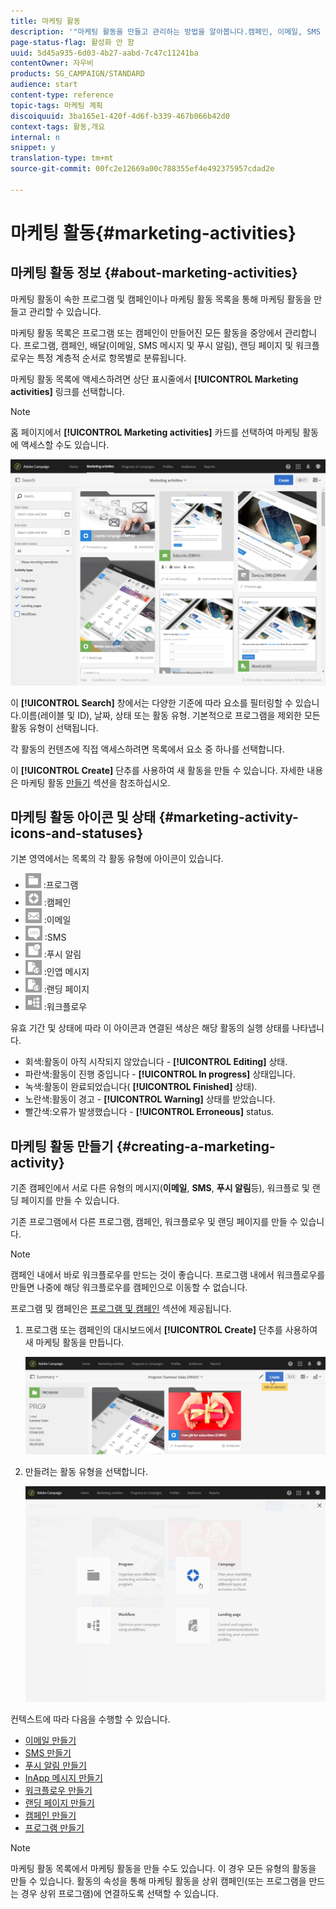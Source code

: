 ```yaml
---
title: 마케팅 활동
description: '"마케팅 활동을 만들고 관리하는 방법을 알아봅니다.캠페인, 이메일, SMS 및 푸시 알림 전달, 랜딩 페이지, 워크플로우 새로운 활동을 손쉽게 디자인하고 기존 활동을 편집한 다음 해당 활동의 상태와 유효성을 확인할 수 있습니다."'
page-status-flag: 활성화 안 함
uuid: 5d45a935-6d03-4b27-aabd-7c47c11241ba
contentOwner: 자우비
products: SG_CAMPAIGN/STANDARD
audience: start
content-type: reference
topic-tags: 마케팅 계획
discoiquuid: 3ba165e1-420f-4d6f-b339-467b066b42d0
context-tags: 활동,개요
internal: n
snippet: y
translation-type: tm+mt
source-git-commit: 00fc2e12669a00c788355ef4e492375957cdad2e

---
```



# 마케팅 활동{#marketing-activities}

## 마케팅 활동 정보 {#about-marketing-activities}

마케팅 활동이 속한 프로그램 및 캠페인이나 마케팅 활동 목록을 통해 마케팅 활동을 만들고 관리할 수 있습니다.

마케팅 활동 목록은 프로그램 또는 캠페인이 만들어진 모든 활동을 중앙에서 관리합니다. 프로그램, 캠페인, 배달(이메일, SMS 메시지 및 푸시 알림), 랜딩 페이지 및 워크플로우는 특정 계층적 순서로 항목별로 분류됩니다.

마케팅 활동 목록에 액세스하려면 상단 표시줄에서 **[!UICONTROL Marketing activities]** 링크를 선택합니다.

>[!NOTE]
>
>홈 페이지에서 **[!UICONTROL Marketing activities]** 카드를 선택하여 마케팅 활동에 액세스할 수도 있습니다.

![](assets/marketing_activities_1.png)

이 **[!UICONTROL Search]** 창에서는 다양한 기준에 따라 요소를 필터링할 수 있습니다.이름(레이블 및 ID), 날짜, 상태 또는 활동 유형. 기본적으로 프로그램을 제외한 모든 활동 유형이 선택됩니다.

각 활동의 컨텐츠에 직접 액세스하려면 목록에서 요소 중 하나를 선택합니다.

이 **[!UICONTROL Create]** 단추를 사용하여 새 활동을 만들 수 있습니다. 자세한 내용은 마케팅 활동 [만들기](#creating-a-marketing-activity) 섹션을 참조하십시오.

## 마케팅 활동 아이콘 및 상태 {#marketing-activity-icons-and-statuses}

기본 영역에서는 목록의 각 활동 유형에 아이콘이 있습니다.

* ![](assets/marketing_program_icon.png) :프로그램
* ![](assets/marketing_campaign_icon.png) :캠페인
* ![](assets/marketing_email_icon.png) :이메일
* ![](assets/marketing_sms_icon.png) :SMS
* ![](assets/marketing_push_icon.png) :푸시 알림
* ![](assets/marketing_lp_icon.png) :인앱 메시지
* ![](assets/marketing_lp_icon.png) :랜딩 페이지
* ![](assets/marketing_workflow_icon.png) :워크플로우

유효 기간 및 상태에 따라 이 아이콘과 연결된 색상은 해당 활동의 실행 상태를 나타냅니다.

* 회색:활동이 아직 시작되지 않았습니다 - **[!UICONTROL Editing]** 상태.
* 파란색:활동이 진행 중입니다 - **[!UICONTROL In progress]** 상태입니다.
* 녹색:활동이 완료되었습니다( **[!UICONTROL Finished]** 상태).
* 노란색:활동이 경고 - **[!UICONTROL Warning]** 상태를 받았습니다.
* 빨간색:오류가 발생했습니다 - **[!UICONTROL Erroneous]** status.

## 마케팅 활동 만들기 {#creating-a-marketing-activity}

기존 캠페인에서 서로 다른 유형의 메시지(**이메일**, **SMS**, **푸시 알림**&#x200B;등), 워크플로 및 랜딩 페이지를 만들 수 있습니다.

기존 프로그램에서 다른 프로그램, 캠페인, 워크플로우 및 랜딩 페이지를 만들 수 있습니다.

>[!NOTE]
>
>캠페인 내에서 바로 워크플로우를 만드는 것이 좋습니다. 프로그램 내에서 워크플로우를 만들면 나중에 해당 워크플로우를 캠페인으로 이동할 수 없습니다.

프로그램 및 캠페인은 [프로그램 및 캠페인](../../start/using/programs-and-campaigns.md) 섹션에 제공됩니다.

1. 프로그램 또는 캠페인의 대시보드에서 **[!UICONTROL Create]** 단추를 사용하여 새 마케팅 활동을 만듭니다.

   ![](assets/marketing_activiy_creation_1.png)

1. 만들려는 활동 유형을 선택합니다.

   ![](assets/marketing_activiy_creation_2.png)

컨텍스트에 따라 다음을 수행할 수 있습니다.

* [이메일 만들기](../../channels/using/creating-an-email.md)
* [SMS 만들기](../../channels/using/creating-an-sms-message.md)
* [푸시 알림 만들기](../../channels/using/preparing-and-sending-a-push-notification.md)
* [InApp 메시지 만들기](../../channels/using/about-in-app-messaging.md)
* [워크플로우 만들기](../../automating/using/building-a-workflow.md#creating-a-workflow)
* [랜딩 페이지 만들기](../../channels/using/about-landing-pages.md)
* [캠페인 만들기](../../start/using/programs-and-campaigns.md#creating-a-campaign)
* [프로그램 만들기](../../start/using/programs-and-campaigns.md#creating-a-program)

>[!NOTE]
>
>마케팅 활동 목록에서 마케팅 활동을 만들 수도 있습니다. 이 경우 모든 유형의 활동을 만들 수 있습니다. 활동의 속성을 통해 마케팅 활동을 상위 캠페인(또는 프로그램을 만드는 경우 상위 프로그램)에 연결하도록 선택할 수 있습니다.

